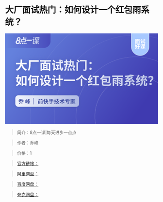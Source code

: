 # 大厂面试热门：如何设计一个红包雨系统？

![img](../../assets/Cgp9HWElww2AQACPAAEkYc-CXrY545.png)

> 简介：8点一课|每天进步一点点

> 作者：乔峰

> 价格：1

> [官方链接：]()

> [阿里网盘：]()

> [百度网盘：]()

> [夸克网盘：]()
